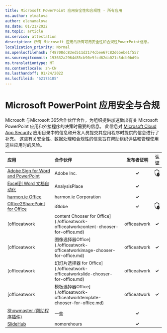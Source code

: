 ```yaml
---
title: Microsoft PowerPoint 应用安全性和合规性 - 所有应用
ms.author: elmalova
author: elenamalova
ms.date: 01/21/2022
ms.topic: article
ms.service: attestation
description: 所有 Microsoft 应用的所有可用安全性和合规性PowerPoint信息。
localization_priority: Normal
ms.openlocfilehash: f48708dc83ed511d2174cbee67c82d6bebe1f557
ms.sourcegitcommit: 193632a2964d85cb90e9fcd62da021c5dcb0bd9b
ms.translationtype: MT
ms.contentlocale: zh-CN
ms.lasthandoff: 01/24/2022
ms.locfileid: "62175185"
---
```

# <a name="microsoft-powerpoint-apps-security-and-compliance"></a>Microsoft PowerPoint 应用安全与合规

Microsoft 与Microsoft 365合作伙伴合作，为组织提供加速做出有关 Microsoft PowerPoint 应用和外接程序的决策时需要的信息。 此信息对 [Microsoft Cloud App Security](https://www.microsoft.com/en-us/enterprise-mobility-security/cloud-app-security) 应用目录中的信息和开发人员提交其应用程序时提供的信息进行了补充。 这些有关安全性、数据处理和合规性的信息旨在帮助组织评估和管理使用这些应用时的风险。

| **应用** | **合作伙伴** | **发布者证明** | **认证** |
|:--------|:------------|:----------------------:|:-------------:|
| [Adobe Sign for Word and PowerPoint](./adobe-inc-sign-for-word-and-powerpoint.md) | Adobe Inc. | **✓** | <img alt="Certified application badge" src="../media/certified-badge.png" height="25" width="25" /> |
| [Excel到 Word 文档自动化](./analysisplace-excel-to-word-document-automation.md) | AnalysisPlace | **✓** |  |
| [harmon.ie Office](./harmonie-corporation-for-office.md) | harmon.ie Corporation | **✓** |  |
| [Office2SharePoint for Office](./iglobe-office2sharepoint-for-office.md) | iGlobe | **✓** | <img alt="Certified application badge" src="../media/certified-badge.png" height="25" width="25" /> |
| [officeatwork | content Chooser for Office] (./officeatwork-officeatworkcontent-chooser-for-office.md)  | officeatwork | **✓** |  |
| [officeatwork | 图像选择器Office] (./officeatwork-officeatworkimage-chooser-for-office.md)  | officeatwork | **✓** |  |
| [officeatwork | 幻灯片选择器 for Office] (./officeatwork-officeatworkslide-chooser-for-office.md)  | officeatwork | **✓** |  |
| [officeatwork | 模板选择器Office] (./officeatwork-officeatworktemplate-chooser-for-office.md)  | officeatwork | **✓** |  |
| [Showmaster (帮助程序插件) ](./cherryware-showmaster-helper-plugin.md) | 一些 | **✓** |  |
| [SlideHub](./nomorehours-slidehub.md) | nomorehours | **✓** |  |
